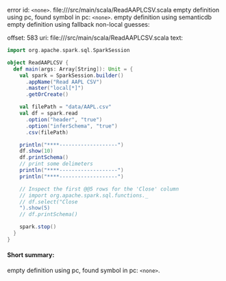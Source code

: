 error id: `<none>`.
file://<WORKSPACE>/src/main/scala/ReadAAPLCSV.scala
empty definition using pc, found symbol in pc: `<none>`.
empty definition using semanticdb
empty definition using fallback
non-local guesses:

offset: 583
uri: file://<WORKSPACE>/src/main/scala/ReadAAPLCSV.scala
text:
```scala
import org.apache.spark.sql.SparkSession

object ReadAAPLCSV {
  def main(args: Array[String]): Unit = {
    val spark = SparkSession.builder()
      .appName("Read AAPL CSV")
      .master("local[*]")
      .getOrCreate()

    val filePath = "data/AAPL.csv"
    val df = spark.read
      .option("header", "true")
      .option("inferSchema", "true")
      .csv(filePath)

    println("****-------------------")
    df.show(10)
    df.printSchema()
    // print some delimeters
    println("****-------------------")
    println("****-------------------")

    // Inspect the first @@5 rows for the 'Close' column
    // import org.apache.spark.sql.functions._
    // df.select("Close
    ").show(5)
    // df.printSchema()

    spark.stop()
  }
}
```


#### Short summary: 

empty definition using pc, found symbol in pc: `<none>`.